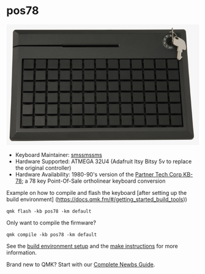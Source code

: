 # pos78

![KB-78](https://raw.githubusercontent.com/smssmssms/POS78/main/KB-78.png)

* Keyboard Maintainer: [smssmssms](https://github.com/smssmssms)
* Hardware Supported: ATMEGA 32U4 (Adafruit Itsy Bitsy 5v to replace the original controller)
* Hardware Availability: 1980-90's version of the [Partner Tech Corp KB-78](https://www.partner.com.tw/wp-content/uploads/2019/09/KB-78-G-78-1-190911.pdf); a 78 key Point-Of-Sale ortholinear keyboard conversion
  

Example on how to compile and flash the keyboard [after setting up the build environment] (https://docs.qmk.fm/#/getting_started_build_tools))
    
    qmk flash -kb pos78 -km default

Only want to compile the firmware?
    
    qmk compile -kb pos78 -km default

See the [build environment setup](https://docs.qmk.fm/#/getting_started_build_tools) and the [make instructions](https://docs.qmk.fm/#/getting_started_make_guide) for more information. 

Brand new to QMK? Start with our [Complete Newbs Guide](https://docs.qmk.fm/#/newbs).
